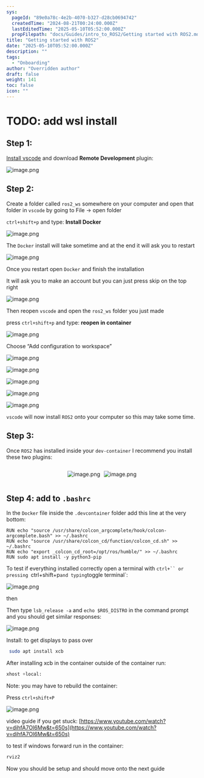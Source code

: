 ```yaml
---
sys:
  pageId: "89e0a78c-4e2b-4070-b327-d28cb0694742"
  createdTime: "2024-08-21T00:24:00.000Z"
  lastEditedTime: "2025-05-10T05:52:00.000Z"
  propFilepath: "docs/Guides/intro_to_ROS2/Getting started with ROS2.md"
title: "Getting started with ROS2"
date: "2025-05-10T05:52:00.000Z"
description: ""
tags:
  - "Onboarding"
author: "Overridden author"
draft: false
weight: 141
toc: false
icon: ""
---
```


# TODO: add wsl install

## Step 1:

[Install vscode](https://code.visualstudio.com/download) and download **Remote Development** plugin:

![image.png](https://prod-files-secure.s3.us-west-2.amazonaws.com/d518164a-d88e-44d1-a4ee-3adb3bd8bce0/efb52993-1881-4a40-b95e-6f020334f022/image.png?X-Amz-Algorithm=AWS4-HMAC-SHA256&X-Amz-Content-Sha256=UNSIGNED-PAYLOAD&X-Amz-Credential=ASIAZI2LB4662AW7UTQF%2F20250701%2Fus-west-2%2Fs3%2Faws4_request&X-Amz-Date=20250701T035422Z&X-Amz-Expires=3600&X-Amz-Security-Token=IQoJb3JpZ2luX2VjENP%2F%2F%2F%2F%2F%2F%2F%2F%2F%2FwEaCXVzLXdlc3QtMiJHMEUCIGyaEFMo0xQTgqije1N%2FDDhyxL%2FN1PPXjhjNqlTGktjuAiEA33VfmiisLAvqavHc9TC0qncq48OcRTN78eeqFzyzgdwqiAQIzP%2F%2F%2F%2F%2F%2F%2F%2F%2F%2FARAAGgw2Mzc0MjMxODM4MDUiDIWgwzpSbZ%2FvBVYzcCrcA6OpaSLn1hJzMChBZLQ5lGBuKrvphkObSwpk2rQot5p8TuAwh%2FWnBfM%2BhX9gRv0%2B9AFyjLhgKTysBIn4%2BI2bnv10WqpXquZwffbFQ1NkkV4PsJeViUv1w8zlmteB7LmKBJxFZAcvxXGXqp8Ws7YakwedYjYRyu4344hYnX1W7aHRUKtChY6desPdHwVzE7RwoRHFiIAIxj0M4kRuhKXLQSNRRvSNwihav8iM2%2BAW%2BoILckEVFHQGcvdYcMUFwEWOISoFJ%2BYyg166B%2FLPROLFjk5%2FEyH8LY%2Bwbw8I3i6DzBd33AKy7c2c%2B0hpvgsS7BrAfDyAJOD%2BcJNbeksGe%2FnTwterqxJb8vQktOGijTsUA2UHRxkZpwH9IGAtGeKo%2BYIXFEW7DEgExs8y78YWEZwgMajsvOvckfo%2FLUHbYnYvHY90wYqoRdurjIgvHmDgmw%2B5J%2BEE7YlkvoS3HfnNgkyP7WnkMDMapqeCk3aivR1zDbihHyB%2BFERVukzvNEhVOZBq6wRZd1D4kFwI74TYz8QQPOYb1PZqNOj8vtLBll6OxT0TxwwExaZJe4yrrvqA9vtbsjc6Gn8Twm8CPZAtP38FcQBRCuDp16nZHtBVEbvruu%2FgB4x%2F4vo590S0Lm7CMOKjjcMGOqUBYPRPGNcunWnlm5kxNfm5EhwCckN1eiydsSd1MmaQYHOoaq8XGQMaHLfZWY0Sidq9mx0bGduPxeH8Sh3SE2IF%2Bx%2FRvqUh3%2BUi03shYXysvBiWsMvfu30HKhhmtJmR9erw0SAyIvqYuSr123jfz2TYeTgPmAROjUX0hEw%2FZt15NjF4kDryQC2NTo4jUyTTJctGjmZdAxSEejbFT47HwFXbg3qJX7sH&X-Amz-Signature=7ed1708eff6d94945ca2c55a2bf8524e3fb94739216e94e366ef322db972ae80&X-Amz-SignedHeaders=host&x-amz-checksum-mode=ENABLED&x-id=GetObject)

## Step 2:

Create a folder called `ros2_ws` somewhere on your computer and open that folder in `vscode` by going to File → open folder 

`ctrl+shift+p` and type: **Install Docker**

![image.png](https://prod-files-secure.s3.us-west-2.amazonaws.com/d518164a-d88e-44d1-a4ee-3adb3bd8bce0/2269dc0e-1cd5-47ff-bceb-c04ad9b2eab0/image.png?X-Amz-Algorithm=AWS4-HMAC-SHA256&X-Amz-Content-Sha256=UNSIGNED-PAYLOAD&X-Amz-Credential=ASIAZI2LB4662AW7UTQF%2F20250701%2Fus-west-2%2Fs3%2Faws4_request&X-Amz-Date=20250701T035422Z&X-Amz-Expires=3600&X-Amz-Security-Token=IQoJb3JpZ2luX2VjENP%2F%2F%2F%2F%2F%2F%2F%2F%2F%2FwEaCXVzLXdlc3QtMiJHMEUCIGyaEFMo0xQTgqije1N%2FDDhyxL%2FN1PPXjhjNqlTGktjuAiEA33VfmiisLAvqavHc9TC0qncq48OcRTN78eeqFzyzgdwqiAQIzP%2F%2F%2F%2F%2F%2F%2F%2F%2F%2FARAAGgw2Mzc0MjMxODM4MDUiDIWgwzpSbZ%2FvBVYzcCrcA6OpaSLn1hJzMChBZLQ5lGBuKrvphkObSwpk2rQot5p8TuAwh%2FWnBfM%2BhX9gRv0%2B9AFyjLhgKTysBIn4%2BI2bnv10WqpXquZwffbFQ1NkkV4PsJeViUv1w8zlmteB7LmKBJxFZAcvxXGXqp8Ws7YakwedYjYRyu4344hYnX1W7aHRUKtChY6desPdHwVzE7RwoRHFiIAIxj0M4kRuhKXLQSNRRvSNwihav8iM2%2BAW%2BoILckEVFHQGcvdYcMUFwEWOISoFJ%2BYyg166B%2FLPROLFjk5%2FEyH8LY%2Bwbw8I3i6DzBd33AKy7c2c%2B0hpvgsS7BrAfDyAJOD%2BcJNbeksGe%2FnTwterqxJb8vQktOGijTsUA2UHRxkZpwH9IGAtGeKo%2BYIXFEW7DEgExs8y78YWEZwgMajsvOvckfo%2FLUHbYnYvHY90wYqoRdurjIgvHmDgmw%2B5J%2BEE7YlkvoS3HfnNgkyP7WnkMDMapqeCk3aivR1zDbihHyB%2BFERVukzvNEhVOZBq6wRZd1D4kFwI74TYz8QQPOYb1PZqNOj8vtLBll6OxT0TxwwExaZJe4yrrvqA9vtbsjc6Gn8Twm8CPZAtP38FcQBRCuDp16nZHtBVEbvruu%2FgB4x%2F4vo590S0Lm7CMOKjjcMGOqUBYPRPGNcunWnlm5kxNfm5EhwCckN1eiydsSd1MmaQYHOoaq8XGQMaHLfZWY0Sidq9mx0bGduPxeH8Sh3SE2IF%2Bx%2FRvqUh3%2BUi03shYXysvBiWsMvfu30HKhhmtJmR9erw0SAyIvqYuSr123jfz2TYeTgPmAROjUX0hEw%2FZt15NjF4kDryQC2NTo4jUyTTJctGjmZdAxSEejbFT47HwFXbg3qJX7sH&X-Amz-Signature=c4da9bdfde364d4c3035b48d2d088659468ff3e9d00753cbb49285ef8d90dd73&X-Amz-SignedHeaders=host&x-amz-checksum-mode=ENABLED&x-id=GetObject)

The `Docker` install will take sometime and at the end it will ask you to restart

![image.png](https://prod-files-secure.s3.us-west-2.amazonaws.com/d518164a-d88e-44d1-a4ee-3adb3bd8bce0/ed233f78-be33-4b1f-b89c-9c346c0e961e/image.png?X-Amz-Algorithm=AWS4-HMAC-SHA256&X-Amz-Content-Sha256=UNSIGNED-PAYLOAD&X-Amz-Credential=ASIAZI2LB4662AW7UTQF%2F20250701%2Fus-west-2%2Fs3%2Faws4_request&X-Amz-Date=20250701T035422Z&X-Amz-Expires=3600&X-Amz-Security-Token=IQoJb3JpZ2luX2VjENP%2F%2F%2F%2F%2F%2F%2F%2F%2F%2FwEaCXVzLXdlc3QtMiJHMEUCIGyaEFMo0xQTgqije1N%2FDDhyxL%2FN1PPXjhjNqlTGktjuAiEA33VfmiisLAvqavHc9TC0qncq48OcRTN78eeqFzyzgdwqiAQIzP%2F%2F%2F%2F%2F%2F%2F%2F%2F%2FARAAGgw2Mzc0MjMxODM4MDUiDIWgwzpSbZ%2FvBVYzcCrcA6OpaSLn1hJzMChBZLQ5lGBuKrvphkObSwpk2rQot5p8TuAwh%2FWnBfM%2BhX9gRv0%2B9AFyjLhgKTysBIn4%2BI2bnv10WqpXquZwffbFQ1NkkV4PsJeViUv1w8zlmteB7LmKBJxFZAcvxXGXqp8Ws7YakwedYjYRyu4344hYnX1W7aHRUKtChY6desPdHwVzE7RwoRHFiIAIxj0M4kRuhKXLQSNRRvSNwihav8iM2%2BAW%2BoILckEVFHQGcvdYcMUFwEWOISoFJ%2BYyg166B%2FLPROLFjk5%2FEyH8LY%2Bwbw8I3i6DzBd33AKy7c2c%2B0hpvgsS7BrAfDyAJOD%2BcJNbeksGe%2FnTwterqxJb8vQktOGijTsUA2UHRxkZpwH9IGAtGeKo%2BYIXFEW7DEgExs8y78YWEZwgMajsvOvckfo%2FLUHbYnYvHY90wYqoRdurjIgvHmDgmw%2B5J%2BEE7YlkvoS3HfnNgkyP7WnkMDMapqeCk3aivR1zDbihHyB%2BFERVukzvNEhVOZBq6wRZd1D4kFwI74TYz8QQPOYb1PZqNOj8vtLBll6OxT0TxwwExaZJe4yrrvqA9vtbsjc6Gn8Twm8CPZAtP38FcQBRCuDp16nZHtBVEbvruu%2FgB4x%2F4vo590S0Lm7CMOKjjcMGOqUBYPRPGNcunWnlm5kxNfm5EhwCckN1eiydsSd1MmaQYHOoaq8XGQMaHLfZWY0Sidq9mx0bGduPxeH8Sh3SE2IF%2Bx%2FRvqUh3%2BUi03shYXysvBiWsMvfu30HKhhmtJmR9erw0SAyIvqYuSr123jfz2TYeTgPmAROjUX0hEw%2FZt15NjF4kDryQC2NTo4jUyTTJctGjmZdAxSEejbFT47HwFXbg3qJX7sH&X-Amz-Signature=2bee19481cd30e89023c141229b0ab62e91e174a82c211b01e09e259242e494c&X-Amz-SignedHeaders=host&x-amz-checksum-mode=ENABLED&x-id=GetObject)

Once you restart open `Docker` and finish the installation

It will ask you to make an account but you can just press skip on the top right

![image.png](https://prod-files-secure.s3.us-west-2.amazonaws.com/d518164a-d88e-44d1-a4ee-3adb3bd8bce0/21010ad9-1659-4fd9-9f59-9932a09b2a3d/image.png?X-Amz-Algorithm=AWS4-HMAC-SHA256&X-Amz-Content-Sha256=UNSIGNED-PAYLOAD&X-Amz-Credential=ASIAZI2LB4662AW7UTQF%2F20250701%2Fus-west-2%2Fs3%2Faws4_request&X-Amz-Date=20250701T035422Z&X-Amz-Expires=3600&X-Amz-Security-Token=IQoJb3JpZ2luX2VjENP%2F%2F%2F%2F%2F%2F%2F%2F%2F%2FwEaCXVzLXdlc3QtMiJHMEUCIGyaEFMo0xQTgqije1N%2FDDhyxL%2FN1PPXjhjNqlTGktjuAiEA33VfmiisLAvqavHc9TC0qncq48OcRTN78eeqFzyzgdwqiAQIzP%2F%2F%2F%2F%2F%2F%2F%2F%2F%2FARAAGgw2Mzc0MjMxODM4MDUiDIWgwzpSbZ%2FvBVYzcCrcA6OpaSLn1hJzMChBZLQ5lGBuKrvphkObSwpk2rQot5p8TuAwh%2FWnBfM%2BhX9gRv0%2B9AFyjLhgKTysBIn4%2BI2bnv10WqpXquZwffbFQ1NkkV4PsJeViUv1w8zlmteB7LmKBJxFZAcvxXGXqp8Ws7YakwedYjYRyu4344hYnX1W7aHRUKtChY6desPdHwVzE7RwoRHFiIAIxj0M4kRuhKXLQSNRRvSNwihav8iM2%2BAW%2BoILckEVFHQGcvdYcMUFwEWOISoFJ%2BYyg166B%2FLPROLFjk5%2FEyH8LY%2Bwbw8I3i6DzBd33AKy7c2c%2B0hpvgsS7BrAfDyAJOD%2BcJNbeksGe%2FnTwterqxJb8vQktOGijTsUA2UHRxkZpwH9IGAtGeKo%2BYIXFEW7DEgExs8y78YWEZwgMajsvOvckfo%2FLUHbYnYvHY90wYqoRdurjIgvHmDgmw%2B5J%2BEE7YlkvoS3HfnNgkyP7WnkMDMapqeCk3aivR1zDbihHyB%2BFERVukzvNEhVOZBq6wRZd1D4kFwI74TYz8QQPOYb1PZqNOj8vtLBll6OxT0TxwwExaZJe4yrrvqA9vtbsjc6Gn8Twm8CPZAtP38FcQBRCuDp16nZHtBVEbvruu%2FgB4x%2F4vo590S0Lm7CMOKjjcMGOqUBYPRPGNcunWnlm5kxNfm5EhwCckN1eiydsSd1MmaQYHOoaq8XGQMaHLfZWY0Sidq9mx0bGduPxeH8Sh3SE2IF%2Bx%2FRvqUh3%2BUi03shYXysvBiWsMvfu30HKhhmtJmR9erw0SAyIvqYuSr123jfz2TYeTgPmAROjUX0hEw%2FZt15NjF4kDryQC2NTo4jUyTTJctGjmZdAxSEejbFT47HwFXbg3qJX7sH&X-Amz-Signature=dc898e6c680ad606965800f21b93776cac7a10fef6d0b9585599453eb5e88522&X-Amz-SignedHeaders=host&x-amz-checksum-mode=ENABLED&x-id=GetObject)

Then reopen `vscode` and open the `ros2_ws` folder you just made

press `ctrl+shift+p` and type: **reopen in container**

![image.png](https://prod-files-secure.s3.us-west-2.amazonaws.com/d518164a-d88e-44d1-a4ee-3adb3bd8bce0/4e93b8c2-41ad-488c-8095-c74205196118/image.png?X-Amz-Algorithm=AWS4-HMAC-SHA256&X-Amz-Content-Sha256=UNSIGNED-PAYLOAD&X-Amz-Credential=ASIAZI2LB4662AW7UTQF%2F20250701%2Fus-west-2%2Fs3%2Faws4_request&X-Amz-Date=20250701T035422Z&X-Amz-Expires=3600&X-Amz-Security-Token=IQoJb3JpZ2luX2VjENP%2F%2F%2F%2F%2F%2F%2F%2F%2F%2FwEaCXVzLXdlc3QtMiJHMEUCIGyaEFMo0xQTgqije1N%2FDDhyxL%2FN1PPXjhjNqlTGktjuAiEA33VfmiisLAvqavHc9TC0qncq48OcRTN78eeqFzyzgdwqiAQIzP%2F%2F%2F%2F%2F%2F%2F%2F%2F%2FARAAGgw2Mzc0MjMxODM4MDUiDIWgwzpSbZ%2FvBVYzcCrcA6OpaSLn1hJzMChBZLQ5lGBuKrvphkObSwpk2rQot5p8TuAwh%2FWnBfM%2BhX9gRv0%2B9AFyjLhgKTysBIn4%2BI2bnv10WqpXquZwffbFQ1NkkV4PsJeViUv1w8zlmteB7LmKBJxFZAcvxXGXqp8Ws7YakwedYjYRyu4344hYnX1W7aHRUKtChY6desPdHwVzE7RwoRHFiIAIxj0M4kRuhKXLQSNRRvSNwihav8iM2%2BAW%2BoILckEVFHQGcvdYcMUFwEWOISoFJ%2BYyg166B%2FLPROLFjk5%2FEyH8LY%2Bwbw8I3i6DzBd33AKy7c2c%2B0hpvgsS7BrAfDyAJOD%2BcJNbeksGe%2FnTwterqxJb8vQktOGijTsUA2UHRxkZpwH9IGAtGeKo%2BYIXFEW7DEgExs8y78YWEZwgMajsvOvckfo%2FLUHbYnYvHY90wYqoRdurjIgvHmDgmw%2B5J%2BEE7YlkvoS3HfnNgkyP7WnkMDMapqeCk3aivR1zDbihHyB%2BFERVukzvNEhVOZBq6wRZd1D4kFwI74TYz8QQPOYb1PZqNOj8vtLBll6OxT0TxwwExaZJe4yrrvqA9vtbsjc6Gn8Twm8CPZAtP38FcQBRCuDp16nZHtBVEbvruu%2FgB4x%2F4vo590S0Lm7CMOKjjcMGOqUBYPRPGNcunWnlm5kxNfm5EhwCckN1eiydsSd1MmaQYHOoaq8XGQMaHLfZWY0Sidq9mx0bGduPxeH8Sh3SE2IF%2Bx%2FRvqUh3%2BUi03shYXysvBiWsMvfu30HKhhmtJmR9erw0SAyIvqYuSr123jfz2TYeTgPmAROjUX0hEw%2FZt15NjF4kDryQC2NTo4jUyTTJctGjmZdAxSEejbFT47HwFXbg3qJX7sH&X-Amz-Signature=d309ad4277d6d91429adc408fc6c604e0b11bae558e7c45de956a5f926445b06&X-Amz-SignedHeaders=host&x-amz-checksum-mode=ENABLED&x-id=GetObject)

Choose “Add configuration to workspace”

![image.png](https://prod-files-secure.s3.us-west-2.amazonaws.com/d518164a-d88e-44d1-a4ee-3adb3bd8bce0/9560b282-5060-4989-ba37-97e7b2c22476/image.png?X-Amz-Algorithm=AWS4-HMAC-SHA256&X-Amz-Content-Sha256=UNSIGNED-PAYLOAD&X-Amz-Credential=ASIAZI2LB4662AW7UTQF%2F20250701%2Fus-west-2%2Fs3%2Faws4_request&X-Amz-Date=20250701T035422Z&X-Amz-Expires=3600&X-Amz-Security-Token=IQoJb3JpZ2luX2VjENP%2F%2F%2F%2F%2F%2F%2F%2F%2F%2FwEaCXVzLXdlc3QtMiJHMEUCIGyaEFMo0xQTgqije1N%2FDDhyxL%2FN1PPXjhjNqlTGktjuAiEA33VfmiisLAvqavHc9TC0qncq48OcRTN78eeqFzyzgdwqiAQIzP%2F%2F%2F%2F%2F%2F%2F%2F%2F%2FARAAGgw2Mzc0MjMxODM4MDUiDIWgwzpSbZ%2FvBVYzcCrcA6OpaSLn1hJzMChBZLQ5lGBuKrvphkObSwpk2rQot5p8TuAwh%2FWnBfM%2BhX9gRv0%2B9AFyjLhgKTysBIn4%2BI2bnv10WqpXquZwffbFQ1NkkV4PsJeViUv1w8zlmteB7LmKBJxFZAcvxXGXqp8Ws7YakwedYjYRyu4344hYnX1W7aHRUKtChY6desPdHwVzE7RwoRHFiIAIxj0M4kRuhKXLQSNRRvSNwihav8iM2%2BAW%2BoILckEVFHQGcvdYcMUFwEWOISoFJ%2BYyg166B%2FLPROLFjk5%2FEyH8LY%2Bwbw8I3i6DzBd33AKy7c2c%2B0hpvgsS7BrAfDyAJOD%2BcJNbeksGe%2FnTwterqxJb8vQktOGijTsUA2UHRxkZpwH9IGAtGeKo%2BYIXFEW7DEgExs8y78YWEZwgMajsvOvckfo%2FLUHbYnYvHY90wYqoRdurjIgvHmDgmw%2B5J%2BEE7YlkvoS3HfnNgkyP7WnkMDMapqeCk3aivR1zDbihHyB%2BFERVukzvNEhVOZBq6wRZd1D4kFwI74TYz8QQPOYb1PZqNOj8vtLBll6OxT0TxwwExaZJe4yrrvqA9vtbsjc6Gn8Twm8CPZAtP38FcQBRCuDp16nZHtBVEbvruu%2FgB4x%2F4vo590S0Lm7CMOKjjcMGOqUBYPRPGNcunWnlm5kxNfm5EhwCckN1eiydsSd1MmaQYHOoaq8XGQMaHLfZWY0Sidq9mx0bGduPxeH8Sh3SE2IF%2Bx%2FRvqUh3%2BUi03shYXysvBiWsMvfu30HKhhmtJmR9erw0SAyIvqYuSr123jfz2TYeTgPmAROjUX0hEw%2FZt15NjF4kDryQC2NTo4jUyTTJctGjmZdAxSEejbFT47HwFXbg3qJX7sH&X-Amz-Signature=d905702176b45c2a7b4299fad7d9e3ffb46065470a99ee712f21039ceb886835&X-Amz-SignedHeaders=host&x-amz-checksum-mode=ENABLED&x-id=GetObject)

![image.png](https://prod-files-secure.s3.us-west-2.amazonaws.com/d518164a-d88e-44d1-a4ee-3adb3bd8bce0/2ee63f81-886b-48e8-a553-dc6e5eac99e4/image.png?X-Amz-Algorithm=AWS4-HMAC-SHA256&X-Amz-Content-Sha256=UNSIGNED-PAYLOAD&X-Amz-Credential=ASIAZI2LB4662AW7UTQF%2F20250701%2Fus-west-2%2Fs3%2Faws4_request&X-Amz-Date=20250701T035422Z&X-Amz-Expires=3600&X-Amz-Security-Token=IQoJb3JpZ2luX2VjENP%2F%2F%2F%2F%2F%2F%2F%2F%2F%2FwEaCXVzLXdlc3QtMiJHMEUCIGyaEFMo0xQTgqije1N%2FDDhyxL%2FN1PPXjhjNqlTGktjuAiEA33VfmiisLAvqavHc9TC0qncq48OcRTN78eeqFzyzgdwqiAQIzP%2F%2F%2F%2F%2F%2F%2F%2F%2F%2FARAAGgw2Mzc0MjMxODM4MDUiDIWgwzpSbZ%2FvBVYzcCrcA6OpaSLn1hJzMChBZLQ5lGBuKrvphkObSwpk2rQot5p8TuAwh%2FWnBfM%2BhX9gRv0%2B9AFyjLhgKTysBIn4%2BI2bnv10WqpXquZwffbFQ1NkkV4PsJeViUv1w8zlmteB7LmKBJxFZAcvxXGXqp8Ws7YakwedYjYRyu4344hYnX1W7aHRUKtChY6desPdHwVzE7RwoRHFiIAIxj0M4kRuhKXLQSNRRvSNwihav8iM2%2BAW%2BoILckEVFHQGcvdYcMUFwEWOISoFJ%2BYyg166B%2FLPROLFjk5%2FEyH8LY%2Bwbw8I3i6DzBd33AKy7c2c%2B0hpvgsS7BrAfDyAJOD%2BcJNbeksGe%2FnTwterqxJb8vQktOGijTsUA2UHRxkZpwH9IGAtGeKo%2BYIXFEW7DEgExs8y78YWEZwgMajsvOvckfo%2FLUHbYnYvHY90wYqoRdurjIgvHmDgmw%2B5J%2BEE7YlkvoS3HfnNgkyP7WnkMDMapqeCk3aivR1zDbihHyB%2BFERVukzvNEhVOZBq6wRZd1D4kFwI74TYz8QQPOYb1PZqNOj8vtLBll6OxT0TxwwExaZJe4yrrvqA9vtbsjc6Gn8Twm8CPZAtP38FcQBRCuDp16nZHtBVEbvruu%2FgB4x%2F4vo590S0Lm7CMOKjjcMGOqUBYPRPGNcunWnlm5kxNfm5EhwCckN1eiydsSd1MmaQYHOoaq8XGQMaHLfZWY0Sidq9mx0bGduPxeH8Sh3SE2IF%2Bx%2FRvqUh3%2BUi03shYXysvBiWsMvfu30HKhhmtJmR9erw0SAyIvqYuSr123jfz2TYeTgPmAROjUX0hEw%2FZt15NjF4kDryQC2NTo4jUyTTJctGjmZdAxSEejbFT47HwFXbg3qJX7sH&X-Amz-Signature=9f4d6d8b42da8356a5f32a53699a16a39bc965e42c4ca7276c62adae2b93060a&X-Amz-SignedHeaders=host&x-amz-checksum-mode=ENABLED&x-id=GetObject)

![image.png](https://prod-files-secure.s3.us-west-2.amazonaws.com/d518164a-d88e-44d1-a4ee-3adb3bd8bce0/ae1580b2-b048-407e-aed9-b584224a7a04/image.png?X-Amz-Algorithm=AWS4-HMAC-SHA256&X-Amz-Content-Sha256=UNSIGNED-PAYLOAD&X-Amz-Credential=ASIAZI2LB4662AW7UTQF%2F20250701%2Fus-west-2%2Fs3%2Faws4_request&X-Amz-Date=20250701T035422Z&X-Amz-Expires=3600&X-Amz-Security-Token=IQoJb3JpZ2luX2VjENP%2F%2F%2F%2F%2F%2F%2F%2F%2F%2FwEaCXVzLXdlc3QtMiJHMEUCIGyaEFMo0xQTgqije1N%2FDDhyxL%2FN1PPXjhjNqlTGktjuAiEA33VfmiisLAvqavHc9TC0qncq48OcRTN78eeqFzyzgdwqiAQIzP%2F%2F%2F%2F%2F%2F%2F%2F%2F%2FARAAGgw2Mzc0MjMxODM4MDUiDIWgwzpSbZ%2FvBVYzcCrcA6OpaSLn1hJzMChBZLQ5lGBuKrvphkObSwpk2rQot5p8TuAwh%2FWnBfM%2BhX9gRv0%2B9AFyjLhgKTysBIn4%2BI2bnv10WqpXquZwffbFQ1NkkV4PsJeViUv1w8zlmteB7LmKBJxFZAcvxXGXqp8Ws7YakwedYjYRyu4344hYnX1W7aHRUKtChY6desPdHwVzE7RwoRHFiIAIxj0M4kRuhKXLQSNRRvSNwihav8iM2%2BAW%2BoILckEVFHQGcvdYcMUFwEWOISoFJ%2BYyg166B%2FLPROLFjk5%2FEyH8LY%2Bwbw8I3i6DzBd33AKy7c2c%2B0hpvgsS7BrAfDyAJOD%2BcJNbeksGe%2FnTwterqxJb8vQktOGijTsUA2UHRxkZpwH9IGAtGeKo%2BYIXFEW7DEgExs8y78YWEZwgMajsvOvckfo%2FLUHbYnYvHY90wYqoRdurjIgvHmDgmw%2B5J%2BEE7YlkvoS3HfnNgkyP7WnkMDMapqeCk3aivR1zDbihHyB%2BFERVukzvNEhVOZBq6wRZd1D4kFwI74TYz8QQPOYb1PZqNOj8vtLBll6OxT0TxwwExaZJe4yrrvqA9vtbsjc6Gn8Twm8CPZAtP38FcQBRCuDp16nZHtBVEbvruu%2FgB4x%2F4vo590S0Lm7CMOKjjcMGOqUBYPRPGNcunWnlm5kxNfm5EhwCckN1eiydsSd1MmaQYHOoaq8XGQMaHLfZWY0Sidq9mx0bGduPxeH8Sh3SE2IF%2Bx%2FRvqUh3%2BUi03shYXysvBiWsMvfu30HKhhmtJmR9erw0SAyIvqYuSr123jfz2TYeTgPmAROjUX0hEw%2FZt15NjF4kDryQC2NTo4jUyTTJctGjmZdAxSEejbFT47HwFXbg3qJX7sH&X-Amz-Signature=bb28559e08d2e5c98983cf63e12fdb1c7d7fb1d55d63d63d0f40357de2268e49&X-Amz-SignedHeaders=host&x-amz-checksum-mode=ENABLED&x-id=GetObject)

![image.png](https://prod-files-secure.s3.us-west-2.amazonaws.com/d518164a-d88e-44d1-a4ee-3adb3bd8bce0/53255b28-f75e-430f-b9e3-c0ac8577e42b/image.png?X-Amz-Algorithm=AWS4-HMAC-SHA256&X-Amz-Content-Sha256=UNSIGNED-PAYLOAD&X-Amz-Credential=ASIAZI2LB4662AW7UTQF%2F20250701%2Fus-west-2%2Fs3%2Faws4_request&X-Amz-Date=20250701T035422Z&X-Amz-Expires=3600&X-Amz-Security-Token=IQoJb3JpZ2luX2VjENP%2F%2F%2F%2F%2F%2F%2F%2F%2F%2FwEaCXVzLXdlc3QtMiJHMEUCIGyaEFMo0xQTgqije1N%2FDDhyxL%2FN1PPXjhjNqlTGktjuAiEA33VfmiisLAvqavHc9TC0qncq48OcRTN78eeqFzyzgdwqiAQIzP%2F%2F%2F%2F%2F%2F%2F%2F%2F%2FARAAGgw2Mzc0MjMxODM4MDUiDIWgwzpSbZ%2FvBVYzcCrcA6OpaSLn1hJzMChBZLQ5lGBuKrvphkObSwpk2rQot5p8TuAwh%2FWnBfM%2BhX9gRv0%2B9AFyjLhgKTysBIn4%2BI2bnv10WqpXquZwffbFQ1NkkV4PsJeViUv1w8zlmteB7LmKBJxFZAcvxXGXqp8Ws7YakwedYjYRyu4344hYnX1W7aHRUKtChY6desPdHwVzE7RwoRHFiIAIxj0M4kRuhKXLQSNRRvSNwihav8iM2%2BAW%2BoILckEVFHQGcvdYcMUFwEWOISoFJ%2BYyg166B%2FLPROLFjk5%2FEyH8LY%2Bwbw8I3i6DzBd33AKy7c2c%2B0hpvgsS7BrAfDyAJOD%2BcJNbeksGe%2FnTwterqxJb8vQktOGijTsUA2UHRxkZpwH9IGAtGeKo%2BYIXFEW7DEgExs8y78YWEZwgMajsvOvckfo%2FLUHbYnYvHY90wYqoRdurjIgvHmDgmw%2B5J%2BEE7YlkvoS3HfnNgkyP7WnkMDMapqeCk3aivR1zDbihHyB%2BFERVukzvNEhVOZBq6wRZd1D4kFwI74TYz8QQPOYb1PZqNOj8vtLBll6OxT0TxwwExaZJe4yrrvqA9vtbsjc6Gn8Twm8CPZAtP38FcQBRCuDp16nZHtBVEbvruu%2FgB4x%2F4vo590S0Lm7CMOKjjcMGOqUBYPRPGNcunWnlm5kxNfm5EhwCckN1eiydsSd1MmaQYHOoaq8XGQMaHLfZWY0Sidq9mx0bGduPxeH8Sh3SE2IF%2Bx%2FRvqUh3%2BUi03shYXysvBiWsMvfu30HKhhmtJmR9erw0SAyIvqYuSr123jfz2TYeTgPmAROjUX0hEw%2FZt15NjF4kDryQC2NTo4jUyTTJctGjmZdAxSEejbFT47HwFXbg3qJX7sH&X-Amz-Signature=f95804fc1bb309828063e6eed0185f21937872b36f76395bceae5fe0febe6c5c&X-Amz-SignedHeaders=host&x-amz-checksum-mode=ENABLED&x-id=GetObject)

![image.png](https://prod-files-secure.s3.us-west-2.amazonaws.com/d518164a-d88e-44d1-a4ee-3adb3bd8bce0/7c562767-5af9-4ffb-97d1-327bcdf4ee00/image.png?X-Amz-Algorithm=AWS4-HMAC-SHA256&X-Amz-Content-Sha256=UNSIGNED-PAYLOAD&X-Amz-Credential=ASIAZI2LB4662AW7UTQF%2F20250701%2Fus-west-2%2Fs3%2Faws4_request&X-Amz-Date=20250701T035422Z&X-Amz-Expires=3600&X-Amz-Security-Token=IQoJb3JpZ2luX2VjENP%2F%2F%2F%2F%2F%2F%2F%2F%2F%2FwEaCXVzLXdlc3QtMiJHMEUCIGyaEFMo0xQTgqije1N%2FDDhyxL%2FN1PPXjhjNqlTGktjuAiEA33VfmiisLAvqavHc9TC0qncq48OcRTN78eeqFzyzgdwqiAQIzP%2F%2F%2F%2F%2F%2F%2F%2F%2F%2FARAAGgw2Mzc0MjMxODM4MDUiDIWgwzpSbZ%2FvBVYzcCrcA6OpaSLn1hJzMChBZLQ5lGBuKrvphkObSwpk2rQot5p8TuAwh%2FWnBfM%2BhX9gRv0%2B9AFyjLhgKTysBIn4%2BI2bnv10WqpXquZwffbFQ1NkkV4PsJeViUv1w8zlmteB7LmKBJxFZAcvxXGXqp8Ws7YakwedYjYRyu4344hYnX1W7aHRUKtChY6desPdHwVzE7RwoRHFiIAIxj0M4kRuhKXLQSNRRvSNwihav8iM2%2BAW%2BoILckEVFHQGcvdYcMUFwEWOISoFJ%2BYyg166B%2FLPROLFjk5%2FEyH8LY%2Bwbw8I3i6DzBd33AKy7c2c%2B0hpvgsS7BrAfDyAJOD%2BcJNbeksGe%2FnTwterqxJb8vQktOGijTsUA2UHRxkZpwH9IGAtGeKo%2BYIXFEW7DEgExs8y78YWEZwgMajsvOvckfo%2FLUHbYnYvHY90wYqoRdurjIgvHmDgmw%2B5J%2BEE7YlkvoS3HfnNgkyP7WnkMDMapqeCk3aivR1zDbihHyB%2BFERVukzvNEhVOZBq6wRZd1D4kFwI74TYz8QQPOYb1PZqNOj8vtLBll6OxT0TxwwExaZJe4yrrvqA9vtbsjc6Gn8Twm8CPZAtP38FcQBRCuDp16nZHtBVEbvruu%2FgB4x%2F4vo590S0Lm7CMOKjjcMGOqUBYPRPGNcunWnlm5kxNfm5EhwCckN1eiydsSd1MmaQYHOoaq8XGQMaHLfZWY0Sidq9mx0bGduPxeH8Sh3SE2IF%2Bx%2FRvqUh3%2BUi03shYXysvBiWsMvfu30HKhhmtJmR9erw0SAyIvqYuSr123jfz2TYeTgPmAROjUX0hEw%2FZt15NjF4kDryQC2NTo4jUyTTJctGjmZdAxSEejbFT47HwFXbg3qJX7sH&X-Amz-Signature=8848afb2401ba34124256b22cf80b9d1ccf7e78e232ad509bd30a27d38ed43f0&X-Amz-SignedHeaders=host&x-amz-checksum-mode=ENABLED&x-id=GetObject)

`vscode` will now install `ROS2` onto your computer so this may take some time.

## Step 3:

Once `ROS2` has installed inside your `dev-container` I recommend you install these two plugins:

<div style="display: flex;flex-direction: row; column-gap:10px; max-width: 630px;justify-content: center;">
<div>

![image.png](https://prod-files-secure.s3.us-west-2.amazonaws.com/d518164a-d88e-44d1-a4ee-3adb3bd8bce0/3fc3d550-5a54-4ba1-ba6b-faa01cdb7369/image.png?X-Amz-Algorithm=AWS4-HMAC-SHA256&X-Amz-Content-Sha256=UNSIGNED-PAYLOAD&X-Amz-Credential=ASIAZI2LB4663EC2YYDQ%2F20250701%2Fus-west-2%2Fs3%2Faws4_request&X-Amz-Date=20250701T035425Z&X-Amz-Expires=3600&X-Amz-Security-Token=IQoJb3JpZ2luX2VjENP%2F%2F%2F%2F%2F%2F%2F%2F%2F%2FwEaCXVzLXdlc3QtMiJGMEQCIG49TuAiT%2FBdvKZvA9xmUhmA04dYdv4yyJ8TPcyCBFQUAiBmna1%2FlqLjrbxh4rf1ygeYb1%2BUVoem0wORFU9T63TFoyqIBAjM%2F%2F%2F%2F%2F%2F%2F%2F%2F%2F8BEAAaDDYzNzQyMzE4MzgwNSIMqk6sCBVlU64vgDquKtwD6OClwfs14pSil739HZKaqcMWEiC%2FMDB363a1RTymth5gQv1lh78ICL1EL2Jd8DL0Y8JsJdyalEVw0pg1pCuepzIOmETCsjS0d7KI0dImx%2F9pBf1ziDqijsOzpheaP%2BxJKTI5i006YHsb6TZzvckOdwte4LzJspOv1Nq5KRTvUCFqNcAGEVFINmpMSrJW3eoYjSkV4TSJFzcF9NgsXKocsDFlkz1yVePAtvIfLGp%2BrvzwYVJoZSIPwL7omN11RDW%2F8rKTT9AGOFk6BEwFTVq6L9JH5ezRyLgVKGclG8CRmjS5ckC3%2BAggPdMy%2F6C2dOfFCwXiGyWydpyqrcskYUiqY0xjpztD2hEhqcM3B2r2oGQYJ6eJLN0j%2FSc2NJxjCD4UTZNtbAHZNuvPM%2BdMdc75uKK%2B%2Fyn9jsWdFrJGFI9SqvHsTlFsCwem%2FfQvMtO42wJ%2BggOX%2FpoOIacNJGb39sutETrvlGh5d1hwbq2LGvOk9saJHMsa7jnR%2FmSDcL9ZOuFpB3Qxcgk74t%2F%2FWc3%2BuqvUt%2Fe%2BjBESiGFTPydDNOqu5BfNhgZAe3JM2YbaremBzsiY%2FWtWWH10CPXG9gZ%2B%2F1ojXGKydBL6shPuc1nd3bMsVItSk51ubW0VnvQBQ5wwpKSNwwY6pgFSABzPIthXe2WryrWToxwCQxSVlipvj0LQCy%2FdCdYjzJnEWiAB4ecK9RADYH2QJsZ5dCBsLiiseBFQSW0LVOud%2Br0NxKJ30hzfXp9R7s09Ba7iE6F3SRkyjRbSWB%2F9I9OdNc9vOg5bWjIuCy8DUkPFp14MksGkyRUjp%2BcIJu7z2NjnELSVF8pmGjBYamcTL%2BKtlNRCFn%2F%2FrIVOrSe1iT4E4hSY8svv&X-Amz-Signature=a82162b50cedf0302bf51a0ccd95562adb0728ede02d5d0af0c2819f98d2a0d2&X-Amz-SignedHeaders=host&x-amz-checksum-mode=ENABLED&x-id=GetObject)

</div>
<div>

![image.png](https://prod-files-secure.s3.us-west-2.amazonaws.com/d518164a-d88e-44d1-a4ee-3adb3bd8bce0/d994cc66-13c2-4093-a5a3-f84cf4601a82/image.png?X-Amz-Algorithm=AWS4-HMAC-SHA256&X-Amz-Content-Sha256=UNSIGNED-PAYLOAD&X-Amz-Credential=ASIAZI2LB466WJBELOCC%2F20250701%2Fus-west-2%2Fs3%2Faws4_request&X-Amz-Date=20250701T035425Z&X-Amz-Expires=3600&X-Amz-Security-Token=IQoJb3JpZ2luX2VjENP%2F%2F%2F%2F%2F%2F%2F%2F%2F%2FwEaCXVzLXdlc3QtMiJGMEQCIBoArseHQZH5tnqhDpc0b6DV2WeGYFHiUX5PDcrdRze5AiB6XHw32d8C%2BjX0BXhxbkIoSZpHHfj0%2BECP0kyQaXOTGCqIBAjM%2F%2F%2F%2F%2F%2F%2F%2F%2F%2F8BEAAaDDYzNzQyMzE4MzgwNSIMFMUii5mq8ZrCZ1hnKtwD%2F3MZwXNhFa8YCAPwbAg5t6JzOP0WkaHl1v9a%2BJ5h4d9UQpFWU5nZ6qypNFAUoxOW%2FNKEes15wAqdJlBH6GK1a86%2BJkKscz2uDX9BbzHum1Ma%2FWUGrOUNFVyWH3Y7QzyfA2NVoxEvTux8m%2BjpylFOATiHxQuQSFkSmcRQr8YGZ2D8c9oGsNUyDOuoe%2FG0elq8e1h0vESp%2BcZvLni%2FbUDV51qNFr9feylULYR%2BUGhCSIiwREsjTfbEyWaBJOcshCODEmILLpOL6u93V2lob6ev6eOb92Q9tTxS8%2Bl%2Bdr6b9VAvP2DwZzLHWqgppdKvHM9Ct6WpbzItXSqYiP2hqonsD0j%2Fr6WxsnUKvI7ng9EoLmnCzZxMKIjb472T6dGqKgNfC7D4iICbt6SHiwDNCFqH5%2BsBQ8IMgbvDSXFpLYQfO3coIOIWBkjvJpG6sWfuLTQ8HB%2BUQqUwG5nFbNBc3Wyj%2BA6tm8TZwUg7PqGfehIoIK2fE2QIAiJeZsaa1n3c1fKRkvzKK%2B%2F0G9sJvydPDy5OWJCYlpOxW23Tr7ihxXqbuDZWfzwQHEMWKZ%2FWKNnTBl5MOFW9Om4gpehQtOOhbu3uhNVv64Dkm68PBFUZd8aNl%2BbdX1iMwV0I08O05hcw06ONwwY6pgG0UC5hQhswNruPU1fRhlXWBfHhnmykE%2BFzytxz2Gm40QaPj1Ts0cfncGyCVc1uoZ0gSxtYIEDGlTvUtaW4XscqqOV7N39Pktrp72fUWXp2x3sJPuPpg%2BTUic04g4vIm6NLsDb0cE67SPdOlNkcuaetgimlDCGv7iKYcf1YCWsSBW9ugSoe3ij9JRD1sxr5qQ4Du5%2FwLiPPlQ2fgWPgOcelwtX4qXBa&X-Amz-Signature=4e180ab7a1ca9dcf528427ecb2239eed5a48f38f3d2b8618e2dd4a8e64221dec&X-Amz-SignedHeaders=host&x-amz-checksum-mode=ENABLED&x-id=GetObject)

</div>
</div>

## Step 4: add to `.bashrc`

In the `Docker` file inside the `.devcontainer` folder add this line at the very bottom: 

```docker
RUN echo "source /usr/share/colcon_argcomplete/hook/colcon-argcomplete.bash" >> ~/.bashrc
RUN echo "source /usr/share/colcon_cd/function/colcon_cd.sh" >> ~/.bashrc
RUN echo "export _colcon_cd_root=/opt/ros/humble/" >> ~/.bashrc
RUN sudo apt install -y python3-pip 
```

To test if everything installed correctly open a terminal with `ctrl+`` or pressing `ctrl+shift+p` and typing `toggle terminal`:

![image.png](https://prod-files-secure.s3.us-west-2.amazonaws.com/d518164a-d88e-44d1-a4ee-3adb3bd8bce0/6a4943d8-b04e-4c02-9a58-775f3384d1a5/image.png?X-Amz-Algorithm=AWS4-HMAC-SHA256&X-Amz-Content-Sha256=UNSIGNED-PAYLOAD&X-Amz-Credential=ASIAZI2LB4662AW7UTQF%2F20250701%2Fus-west-2%2Fs3%2Faws4_request&X-Amz-Date=20250701T035422Z&X-Amz-Expires=3600&X-Amz-Security-Token=IQoJb3JpZ2luX2VjENP%2F%2F%2F%2F%2F%2F%2F%2F%2F%2FwEaCXVzLXdlc3QtMiJHMEUCIGyaEFMo0xQTgqije1N%2FDDhyxL%2FN1PPXjhjNqlTGktjuAiEA33VfmiisLAvqavHc9TC0qncq48OcRTN78eeqFzyzgdwqiAQIzP%2F%2F%2F%2F%2F%2F%2F%2F%2F%2FARAAGgw2Mzc0MjMxODM4MDUiDIWgwzpSbZ%2FvBVYzcCrcA6OpaSLn1hJzMChBZLQ5lGBuKrvphkObSwpk2rQot5p8TuAwh%2FWnBfM%2BhX9gRv0%2B9AFyjLhgKTysBIn4%2BI2bnv10WqpXquZwffbFQ1NkkV4PsJeViUv1w8zlmteB7LmKBJxFZAcvxXGXqp8Ws7YakwedYjYRyu4344hYnX1W7aHRUKtChY6desPdHwVzE7RwoRHFiIAIxj0M4kRuhKXLQSNRRvSNwihav8iM2%2BAW%2BoILckEVFHQGcvdYcMUFwEWOISoFJ%2BYyg166B%2FLPROLFjk5%2FEyH8LY%2Bwbw8I3i6DzBd33AKy7c2c%2B0hpvgsS7BrAfDyAJOD%2BcJNbeksGe%2FnTwterqxJb8vQktOGijTsUA2UHRxkZpwH9IGAtGeKo%2BYIXFEW7DEgExs8y78YWEZwgMajsvOvckfo%2FLUHbYnYvHY90wYqoRdurjIgvHmDgmw%2B5J%2BEE7YlkvoS3HfnNgkyP7WnkMDMapqeCk3aivR1zDbihHyB%2BFERVukzvNEhVOZBq6wRZd1D4kFwI74TYz8QQPOYb1PZqNOj8vtLBll6OxT0TxwwExaZJe4yrrvqA9vtbsjc6Gn8Twm8CPZAtP38FcQBRCuDp16nZHtBVEbvruu%2FgB4x%2F4vo590S0Lm7CMOKjjcMGOqUBYPRPGNcunWnlm5kxNfm5EhwCckN1eiydsSd1MmaQYHOoaq8XGQMaHLfZWY0Sidq9mx0bGduPxeH8Sh3SE2IF%2Bx%2FRvqUh3%2BUi03shYXysvBiWsMvfu30HKhhmtJmR9erw0SAyIvqYuSr123jfz2TYeTgPmAROjUX0hEw%2FZt15NjF4kDryQC2NTo4jUyTTJctGjmZdAxSEejbFT47HwFXbg3qJX7sH&X-Amz-Signature=6d1ca7c88ac98760ca1214f38b864ab2270fa2cb295281f054385c66357b41b6&X-Amz-SignedHeaders=host&x-amz-checksum-mode=ENABLED&x-id=GetObject)

then 

Then type `lsb_release -a` and `echo $ROS_DISTRO` in the command prompt and you should get similar responses:

![image.png](https://prod-files-secure.s3.us-west-2.amazonaws.com/d518164a-d88e-44d1-a4ee-3adb3bd8bce0/3e635dec-a805-4e85-8b9e-d000e5b71a4e/image.png?X-Amz-Algorithm=AWS4-HMAC-SHA256&X-Amz-Content-Sha256=UNSIGNED-PAYLOAD&X-Amz-Credential=ASIAZI2LB4662AW7UTQF%2F20250701%2Fus-west-2%2Fs3%2Faws4_request&X-Amz-Date=20250701T035422Z&X-Amz-Expires=3600&X-Amz-Security-Token=IQoJb3JpZ2luX2VjENP%2F%2F%2F%2F%2F%2F%2F%2F%2F%2FwEaCXVzLXdlc3QtMiJHMEUCIGyaEFMo0xQTgqije1N%2FDDhyxL%2FN1PPXjhjNqlTGktjuAiEA33VfmiisLAvqavHc9TC0qncq48OcRTN78eeqFzyzgdwqiAQIzP%2F%2F%2F%2F%2F%2F%2F%2F%2F%2FARAAGgw2Mzc0MjMxODM4MDUiDIWgwzpSbZ%2FvBVYzcCrcA6OpaSLn1hJzMChBZLQ5lGBuKrvphkObSwpk2rQot5p8TuAwh%2FWnBfM%2BhX9gRv0%2B9AFyjLhgKTysBIn4%2BI2bnv10WqpXquZwffbFQ1NkkV4PsJeViUv1w8zlmteB7LmKBJxFZAcvxXGXqp8Ws7YakwedYjYRyu4344hYnX1W7aHRUKtChY6desPdHwVzE7RwoRHFiIAIxj0M4kRuhKXLQSNRRvSNwihav8iM2%2BAW%2BoILckEVFHQGcvdYcMUFwEWOISoFJ%2BYyg166B%2FLPROLFjk5%2FEyH8LY%2Bwbw8I3i6DzBd33AKy7c2c%2B0hpvgsS7BrAfDyAJOD%2BcJNbeksGe%2FnTwterqxJb8vQktOGijTsUA2UHRxkZpwH9IGAtGeKo%2BYIXFEW7DEgExs8y78YWEZwgMajsvOvckfo%2FLUHbYnYvHY90wYqoRdurjIgvHmDgmw%2B5J%2BEE7YlkvoS3HfnNgkyP7WnkMDMapqeCk3aivR1zDbihHyB%2BFERVukzvNEhVOZBq6wRZd1D4kFwI74TYz8QQPOYb1PZqNOj8vtLBll6OxT0TxwwExaZJe4yrrvqA9vtbsjc6Gn8Twm8CPZAtP38FcQBRCuDp16nZHtBVEbvruu%2FgB4x%2F4vo590S0Lm7CMOKjjcMGOqUBYPRPGNcunWnlm5kxNfm5EhwCckN1eiydsSd1MmaQYHOoaq8XGQMaHLfZWY0Sidq9mx0bGduPxeH8Sh3SE2IF%2Bx%2FRvqUh3%2BUi03shYXysvBiWsMvfu30HKhhmtJmR9erw0SAyIvqYuSr123jfz2TYeTgPmAROjUX0hEw%2FZt15NjF4kDryQC2NTo4jUyTTJctGjmZdAxSEejbFT47HwFXbg3qJX7sH&X-Amz-Signature=219e8f99f017c377745f4d3bb175321ff1131a6a9aaea63622aeb257334ebf17&X-Amz-SignedHeaders=host&x-amz-checksum-mode=ENABLED&x-id=GetObject)

Install:  to get displays to pass over

```bash
 sudo apt install xcb
```

After installing xcb in the container outside of the container run:

```python
xhost +local:
```

Note: you may have to rebuild the container:

Press `ctrl+shift+P`

![image.png](https://prod-files-secure.s3.us-west-2.amazonaws.com/d518164a-d88e-44d1-a4ee-3adb3bd8bce0/6c2be660-2618-4c38-9c26-53554f7a0b7b/image.png?X-Amz-Algorithm=AWS4-HMAC-SHA256&X-Amz-Content-Sha256=UNSIGNED-PAYLOAD&X-Amz-Credential=ASIAZI2LB4662AW7UTQF%2F20250701%2Fus-west-2%2Fs3%2Faws4_request&X-Amz-Date=20250701T035422Z&X-Amz-Expires=3600&X-Amz-Security-Token=IQoJb3JpZ2luX2VjENP%2F%2F%2F%2F%2F%2F%2F%2F%2F%2FwEaCXVzLXdlc3QtMiJHMEUCIGyaEFMo0xQTgqije1N%2FDDhyxL%2FN1PPXjhjNqlTGktjuAiEA33VfmiisLAvqavHc9TC0qncq48OcRTN78eeqFzyzgdwqiAQIzP%2F%2F%2F%2F%2F%2F%2F%2F%2F%2FARAAGgw2Mzc0MjMxODM4MDUiDIWgwzpSbZ%2FvBVYzcCrcA6OpaSLn1hJzMChBZLQ5lGBuKrvphkObSwpk2rQot5p8TuAwh%2FWnBfM%2BhX9gRv0%2B9AFyjLhgKTysBIn4%2BI2bnv10WqpXquZwffbFQ1NkkV4PsJeViUv1w8zlmteB7LmKBJxFZAcvxXGXqp8Ws7YakwedYjYRyu4344hYnX1W7aHRUKtChY6desPdHwVzE7RwoRHFiIAIxj0M4kRuhKXLQSNRRvSNwihav8iM2%2BAW%2BoILckEVFHQGcvdYcMUFwEWOISoFJ%2BYyg166B%2FLPROLFjk5%2FEyH8LY%2Bwbw8I3i6DzBd33AKy7c2c%2B0hpvgsS7BrAfDyAJOD%2BcJNbeksGe%2FnTwterqxJb8vQktOGijTsUA2UHRxkZpwH9IGAtGeKo%2BYIXFEW7DEgExs8y78YWEZwgMajsvOvckfo%2FLUHbYnYvHY90wYqoRdurjIgvHmDgmw%2B5J%2BEE7YlkvoS3HfnNgkyP7WnkMDMapqeCk3aivR1zDbihHyB%2BFERVukzvNEhVOZBq6wRZd1D4kFwI74TYz8QQPOYb1PZqNOj8vtLBll6OxT0TxwwExaZJe4yrrvqA9vtbsjc6Gn8Twm8CPZAtP38FcQBRCuDp16nZHtBVEbvruu%2FgB4x%2F4vo590S0Lm7CMOKjjcMGOqUBYPRPGNcunWnlm5kxNfm5EhwCckN1eiydsSd1MmaQYHOoaq8XGQMaHLfZWY0Sidq9mx0bGduPxeH8Sh3SE2IF%2Bx%2FRvqUh3%2BUi03shYXysvBiWsMvfu30HKhhmtJmR9erw0SAyIvqYuSr123jfz2TYeTgPmAROjUX0hEw%2FZt15NjF4kDryQC2NTo4jUyTTJctGjmZdAxSEejbFT47HwFXbg3qJX7sH&X-Amz-Signature=99f67435292ee3e7dd902ebda9d9dddee2376b9a9bf4a1824efe13bae535d453&X-Amz-SignedHeaders=host&x-amz-checksum-mode=ENABLED&x-id=GetObject)

video guide if you get stuck: [https://www.youtube.com/watch?v=dihfA7Ol6Mw&t=650s](https://www.youtube.com/watch?v=dihfA7Ol6Mw&t=650s)

to test if windows forward run in the container:

```bash
rviz2
```

Now you should be setup and should move onto the next guide 
